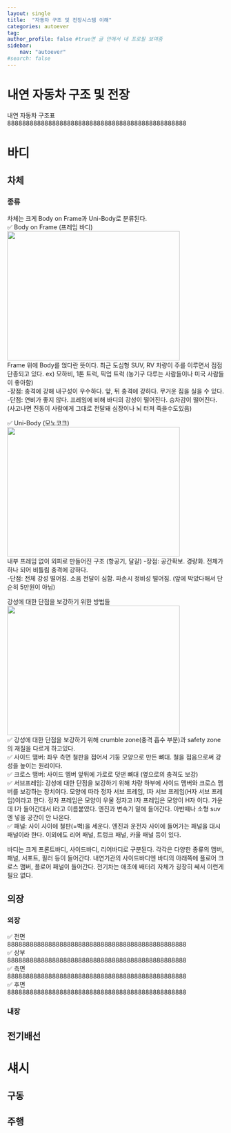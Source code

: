 ```yaml
---
layout: single
title:  "자동차 구조 및 전장시스템 이해"
categories: autoever
tag:
author_profile: false #true면 글 안에서 내 프로필 보여줌
sidebar:
    nav: "autoever"
#search: false
---
```


# 내연 자동차 구조 및 전장
내연 자동차 구조표   
888888888888888888888888888888888888888888888888

# 바디
## 차체
### 종류

차체는 크게 Body on Frame과 Uni-Body로 분류된다.   
✅ Body on Frame (프레임 바디)   
<img src="https://github.com/user-attachments/assets/d85e2060-9625-4edd-966d-b0690f4fb5e9" width="400" height="300">   
Frame 위에 Body를 얹다란 뜻이다. 최근 도심형 SUV, RV 차량이 주를 이루면서 점점 단종되고 있다. ex) 모하비, 1톤 트럭, 픽업 트럭 (농기구 다루는 사람들이나 미국 사람들이 좋아함)   
-장점: 충격에 강해 내구성이 우수하다. 앞, 뒤 충격에 강하다. 무거운 짐을 실을 수 있다.   
-단점: 연비가 좋지 않다. 프레임에 비해 바디의 강성이 떨어진다. 승차감이 떨어진다. (사고나면 진동이 사람에게 그대로 전달돼 심장이나 뇌 터져 죽을수도있음)   
   
✅ Uni-Body (모노코크)   
<img src="https://github.com/user-attachments/assets/407f97a4-470b-4159-82c7-02889bfe095e" width="400" height="300">   
내부 프레임 없이 외피로 만들어진 구조 (항공기, 달걀) 
-장점: 공간확보. 경량화. 전체가 하나 되어 비틀림 충격에 강하다.   
-단점: 전체 강성 떨어짐. 소음 전달이 심함. 파손시 정비성 떨어짐. (앞에 박았다해서 단순히 5만원이 아님)   
   
강성에 대한 단점을 보강하기 위한 방법들   
<img src="https://github.com/user-attachments/assets/a2da0fed-89cd-4da5-b6ac-65427d4ab128" width="400" height="300">   
✅ 강성에 대한 단점을 보강하기 위해 crumble zone(충격 흡수 부분)과 safety zone의 재질을 다르게 하고있다.   
✅ 사이드 맴버: 좌우 측면 철판을 접어서 기둥 모양으로 만든 뼈대. 철을 접음으로써 강성을 높이는 원리이다.   
✅ 크로스 맴버: 사이드 멤버 앞뒤에 가로로 덧댄 뼈대 (옆으로의 충격도 보강)   
✅ 서브프레임: 강성에 대한 단점을 보강하기 위해 차량 하부에 사이드 맴버와 크로스 맴버를 보강하는 장치이다. 모양에 따라 정자 서브 프레임, I자 서브 프레임(H자 서브 프레임)이라고 한다. 정자 프레임은 모양이 
우물 정자고 I자 프레임은 모양이 H자 이다. 가운데 I가 들어간대서 I라고 이름붙였다. 엔진과 변속기 밑에 들어간다. 아반떼나 소형 suv엔 넣을 공간이 안 나온다.   
✅ 패널: 사이 사이에 철판(=벽)을 세운다. 엔진과 운전자 사이에 들어가는 패널을 대시패널이라 한다. 이외에도 리어 패널, 트렁크 패널, 카울 패널 등이 있다.   
   
바디는 크게 프론트바디, 사이드바디, 리어바디로 구분된다. 각각은 다양한 종류의 맴버, 패널, 서포트, 필러 등이 들어간다. 
내연기관의 사이드바디엔 바디의 아래쪽에 플로어 크로스 맴버, 플로어 패널이 들어간다. 전기차는 애초에 배터리 자체가 굉장히 쎄서 이런게 필요 없다.   

## 의장
### 외장
✅ 전면   
888888888888888888888888888888888888888888888888   
✅ 상부   
888888888888888888888888888888888888888888888888   
✅ 측면   
888888888888888888888888888888888888888888888888   
✅ 후면   
888888888888888888888888888888888888888888888888   

### 내장



## 전기배선

# 섀시
## 구동
### 
## 주행

